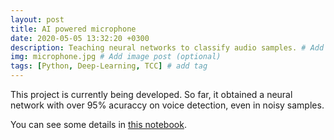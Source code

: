 ```yaml
---
layout: post
title: AI powered microphone
date: 2020-05-05 13:32:20 +0300
description: Teaching neural networks to classify audio samples. # Add post description (optional)
img: microphone.jpg # Add image post (optional)
tags: [Python, Deep-Learning, TCC] # add tag
---
```

This project is currently being developed. So far, it obtained a neural network with over 95% acuraccy on voice detection, even in noisy samples.

You can see some details in [this notebook](https://github.com/GustavoDenobi/AIMic/blob/master/Models.ipynb).